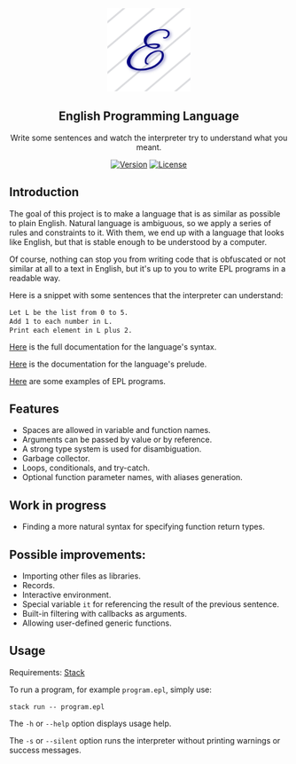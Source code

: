 <div align="center">

  <img src="logo.png" alt="Logo" width="150"/>

  ## English Programming Language

  Write some sentences and watch the interpreter try to understand what you meant.

  [![Version](https://img.shields.io/badge/version-v3.18.1-blue)](https://semver.org/)
  [![License](https://img.shields.io/badge/license-MIT-brightgreen)](https://opensource.org/licenses/MIT)

</div>

## Introduction
The goal of this project is to make a language that is as similar as possible to plain English. Natural language is ambiguous, so we apply a series of rules and constraints to it. With them, we end up with a language that looks like English, but that is stable enough to be understood by a computer.

Of course, nothing can stop you from writing code that is obfuscated or not similar at all to a text in English, but it's up to you to write EPL programs in a readable way.

Here is a snippet with some sentences that the interpreter can understand:
```
Let L be the list from 0 to 5.
Add 1 to each number in L.
Print each element in L plus 2.
```

[Here](docs/syntax.md) is the full documentation for the language's syntax.

[Here](docs/prelude.md) is the documentation for the language's prelude.

[Here](examples) are some examples of EPL programs.

## Features
- Spaces are allowed in variable and function names.
- Arguments can be passed by value or by reference.
- A strong type system is used for disambiguation.
- Garbage collector.
- Loops, conditionals, and try-catch.
- Optional function parameter names, with aliases generation.

## Work in progress
- Finding a more natural syntax for specifying function return types.

## Possible improvements:
- Importing other files as libraries.
- Records.
- Interactive environment.
- Special variable `it` for referencing the result of the previous sentence.
- Built-in filtering with callbacks as arguments.
- Allowing user-defined generic functions.

## Usage
Requirements: [Stack](https://docs.haskellstack.org/en/stable/README/)

To run a program, for example `program.epl`, simply use:
```
stack run -- program.epl
```

The `-h` or `--help` option displays usage help.

The `-s` or `--silent` option runs the interpreter without printing warnings or success messages.


